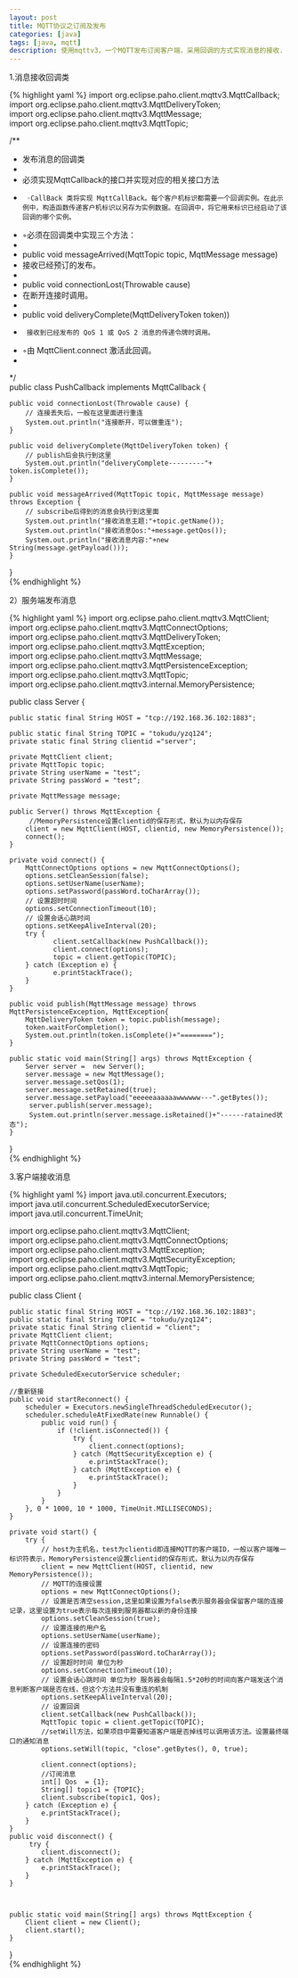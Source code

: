 ```yaml
---
layout: post
title: MQTT协议之订阅及发布
categories: [java]
tags: [java, mqtt]
description: 使用mqttv3，一个MQTT发布订阅客户端，采用回调的方式实现消息的接收.
---
```


1.消息接收回调类

{% highlight yaml %}
import org.eclipse.paho.client.mqttv3.MqttCallback;  
import org.eclipse.paho.client.mqttv3.MqttDeliveryToken;  
import org.eclipse.paho.client.mqttv3.MqttMessage;  
import org.eclipse.paho.client.mqttv3.MqttTopic;  

/**  
 * 发布消息的回调类  
 *   
 * 必须实现MqttCallback的接口并实现对应的相关接口方法  
 *      ◦CallBack 类将实现 MqttCallBack。每个客户机标识都需要一个回调实例。在此示例中，构造函数传递客户机标识以另存为实例数据。在回调中，将它用来标识已经启动了该回调的哪个实例。  
 *  ◦必须在回调类中实现三个方法：  
 *   
 *  public void messageArrived(MqttTopic topic, MqttMessage message)  
 *  接收已经预订的发布。  
 *   
 *  public void connectionLost(Throwable cause)  
 *  在断开连接时调用。  
 *   
 *  public void deliveryComplete(MqttDeliveryToken token))  
 *      接收到已经发布的 QoS 1 或 QoS 2 消息的传递令牌时调用。  
 *  ◦由 MqttClient.connect 激活此回调。  
 *   
 */    
public class PushCallback implements MqttCallback {  

    public void connectionLost(Throwable cause) {  
        // 连接丢失后，一般在这里面进行重连  
        System.out.println("连接断开，可以做重连");  
    }  

    public void deliveryComplete(MqttDeliveryToken token) {  
        // publish后会执行到这里  
        System.out.println("deliveryComplete---------"+ token.isComplete());  
    }  

    public void messageArrived(MqttTopic topic, MqttMessage message) throws Exception {  
        // subscribe后得到的消息会执行到这里面  
        System.out.println("接收消息主题:"+topic.getName());  
        System.out.println("接收消息Qos:"+message.getQos());  
        System.out.println("接收消息内容:"+new String(message.getPayload()));  
    }  

}  
{% endhighlight %}

2）服务端发布消息

{% highlight yaml %}
import org.eclipse.paho.client.mqttv3.MqttClient;  
import org.eclipse.paho.client.mqttv3.MqttConnectOptions;  
import org.eclipse.paho.client.mqttv3.MqttDeliveryToken;  
import org.eclipse.paho.client.mqttv3.MqttException;  
import org.eclipse.paho.client.mqttv3.MqttMessage;  
import org.eclipse.paho.client.mqttv3.MqttPersistenceException;  
import org.eclipse.paho.client.mqttv3.MqttTopic;  
import org.eclipse.paho.client.mqttv3.internal.MemoryPersistence;  

public class Server {  

    public static final String HOST = "tcp://192.168.36.102:1883";  

    public static final String TOPIC = "tokudu/yzq124";  
    private static final String clientid ="server";   

    private MqttClient client;  
    private MqttTopic topic;  
    private String userName = "test";  
    private String passWord = "test";  

    private MqttMessage message;  

    public Server() throws MqttException {  
         //MemoryPersistence设置clientid的保存形式，默认为以内存保存  
        client = new MqttClient(HOST, clientid, new MemoryPersistence());  
        connect();  
    }  

    private void connect() {  
        MqttConnectOptions options = new MqttConnectOptions();  
        options.setCleanSession(false);  
        options.setUserName(userName);  
        options.setPassword(passWord.toCharArray());  
        // 设置超时时间  
        options.setConnectionTimeout(10);  
        // 设置会话心跳时间  
        options.setKeepAliveInterval(20);  
        try {  
               client.setCallback(new PushCallback());  
               client.connect(options);  
               topic = client.getTopic(TOPIC);  
        } catch (Exception e) {  
               e.printStackTrace();  
        }  
    }  

    public void publish(MqttMessage message) throws MqttPersistenceException, MqttException{  
        MqttDeliveryToken token = topic.publish(message);  
        token.waitForCompletion();  
        System.out.println(token.isComplete()+"========");  
    }  

    public static void main(String[] args) throws MqttException {  
        Server server =  new Server();  
        server.message = new MqttMessage();  
        server.message.setQos(1);  
        server.message.setRetained(true);  
        server.message.setPayload("eeeeeaaaaaawwwwww---".getBytes());  
         server.publish(server.message);  
         System.out.println(server.message.isRetained()+"------ratained状态");  
    }  

}  
{% endhighlight %}

3.客户端接收消息

{% highlight yaml %}
import java.util.concurrent.Executors;  
import java.util.concurrent.ScheduledExecutorService;  
import java.util.concurrent.TimeUnit;  

import org.eclipse.paho.client.mqttv3.MqttClient;  
import org.eclipse.paho.client.mqttv3.MqttConnectOptions;  
import org.eclipse.paho.client.mqttv3.MqttException;  
import org.eclipse.paho.client.mqttv3.MqttSecurityException;  
import org.eclipse.paho.client.mqttv3.MqttTopic;  
import org.eclipse.paho.client.mqttv3.internal.MemoryPersistence;  

public class Client {  

    public static final String HOST = "tcp://192.168.36.102:1883";  
    public static final String TOPIC = "tokudu/yzq124";  
    private static final String clientid = "client";  
    private MqttClient client;  
    private MqttConnectOptions options;  
    private String userName = "test";  
    private String passWord = "test";  

    private ScheduledExecutorService scheduler;  

    //重新链接  
    public void startReconnect() {  
        scheduler = Executors.newSingleThreadScheduledExecutor();  
        scheduler.scheduleAtFixedRate(new Runnable() {  
            public void run() {  
                if (!client.isConnected()) {  
                    try {  
                        client.connect(options);  
                    } catch (MqttSecurityException e) {  
                        e.printStackTrace();  
                    } catch (MqttException e) {  
                        e.printStackTrace();  
                    }  
                }  
            }  
        }, 0 * 1000, 10 * 1000, TimeUnit.MILLISECONDS);  
    }  

    private void start() {  
        try {  
            // host为主机名，test为clientid即连接MQTT的客户端ID，一般以客户端唯一标识符表示，MemoryPersistence设置clientid的保存形式，默认为以内存保存  
            client = new MqttClient(HOST, clientid, new MemoryPersistence());  
            // MQTT的连接设置  
            options = new MqttConnectOptions();  
            // 设置是否清空session,这里如果设置为false表示服务器会保留客户端的连接记录，这里设置为true表示每次连接到服务器都以新的身份连接  
            options.setCleanSession(true);  
            // 设置连接的用户名  
            options.setUserName(userName);  
            // 设置连接的密码  
            options.setPassword(passWord.toCharArray());  
            // 设置超时时间 单位为秒  
            options.setConnectionTimeout(10);  
            // 设置会话心跳时间 单位为秒 服务器会每隔1.5*20秒的时间向客户端发送个消息判断客户端是否在线，但这个方法并没有重连的机制  
            options.setKeepAliveInterval(20);  
            // 设置回调  
            client.setCallback(new PushCallback());  
            MqttTopic topic = client.getTopic(TOPIC);  
            //setWill方法，如果项目中需要知道客户端是否掉线可以调用该方法。设置最终端口的通知消息    
            options.setWill(topic, "close".getBytes(), 0, true);  

            client.connect(options);  
            //订阅消息  
            int[] Qos  = {1};  
            String[] topic1 = {TOPIC};  
            client.subscribe(topic1, Qos);  
        } catch (Exception e) {  
            e.printStackTrace();  
        }  
    }  
    public void disconnect() {  
         try {  
            client.disconnect();  
        } catch (MqttException e) {  
            e.printStackTrace();  
        }  
    }  



    public static void main(String[] args) throws MqttException {     
        Client client = new Client();  
        client.start();  
    }  

}  
{% endhighlight %}
